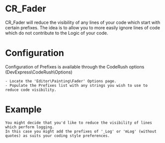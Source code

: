 CR_Fader
========
CR_Fader will reduce the visibility of any lines of your code which start with certain prefixes.
The idea is to allow you to more easily ignore lines of code which do not contribute to the Logic of your code.

Configuration
=============
Configuration of Prefixes is available through the CodeRush options (DevExpress\CodeRush\Options)
    
    - Locate the 'Editor\Painting\Fader' Options page.
    - Populate the Prefixes list with any strings you wish to use to reduce code visibility.

Example
=======
    You might decide that you'd like to reduce the visibility of lines which perform logging.
    In this case you might add the prefixes of '_Log' or 'mLog' (without quotes) as suits your coding style preferences.
